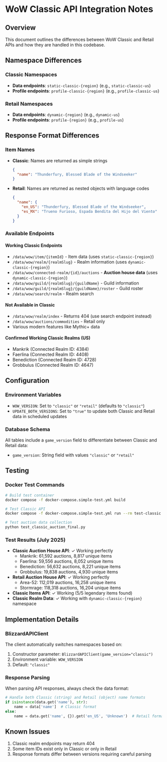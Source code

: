 # WoW Classic API Integration Notes

## Overview
This document outlines the differences between WoW Classic and Retail APIs and how they are handled in this codebase.

## Namespace Differences

### Classic Namespaces
- **Data endpoints**: `static-classic-{region}` (e.g., `static-classic-us`)
- **Profile endpoints**: `profile-classic-{region}` (e.g., `profile-classic-us`)

### Retail Namespaces
- **Data endpoints**: `dynamic-{region}` (e.g., `dynamic-us`)
- **Profile endpoints**: `profile-{region}` (e.g., `profile-us`)

## Response Format Differences

### Item Names
- **Classic**: Names are returned as simple strings
  ```json
  {
    "name": "Thunderfury, Blessed Blade of the Windseeker"
  }
  ```
- **Retail**: Names are returned as nested objects with language codes
  ```json
  {
    "name": {
      "en_US": "Thunderfury, Blessed Blade of the Windseeker",
      "es_MX": "Trueno Furioso, Espada Bendita del Hijo del Viento"
    }
  }
  ```

### Available Endpoints

#### Working Classic Endpoints
- `/data/wow/item/{itemId}` - Item data (uses `static-classic-{region}`)
- `/data/wow/realm/{realmSlug}` - Realm information (uses `dynamic-classic-{region}`)
- `/data/wow/connected-realm/{id}/auctions` - **Auction house data** (uses `dynamic-classic-{region}`)
- `/data/wow/guild/{realmSlug}/{guildName}` - Guild information
- `/data/wow/guild/{realmSlug}/{guildName}/roster` - Guild roster
- `/data/wow/search/realm` - Realm search

#### Not Available in Classic
- `/data/wow/realm/index` - Returns 404 (use search endpoint instead)
- `/data/wow/auctions/commodities` - Retail only
- Various modern features like Mythic+ data

#### Confirmed Working Classic Realms (US)
- Mankrik (Connected Realm ID: 4384)
- Faerlina (Connected Realm ID: 4408) 
- Benediction (Connected Realm ID: 4728)
- Grobbulus (Connected Realm ID: 4647)

## Configuration

### Environment Variables
- `WOW_VERSION`: Set to `"classic"` or `"retail"` (defaults to `"classic"`)
- `UPDATE_BOTH_VERSIONS`: Set to `"true"` to update both Classic and Retail data in scheduled updates

### Database Schema
All tables include a `game_version` field to differentiate between Classic and Retail data:
- `game_version`: String field with values `"classic"` or `"retail"`

## Testing

### Docker Test Commands
```bash
# Build test container
docker compose -f docker-compose.simple-test.yml build

# Test Classic API
docker compose -f docker-compose.simple-test.yml run --rm test-classic python test_classic_fixed.py

# Test auction data collection
python test_classic_auction_final.py
```

### Test Results (July 2025)
- **Classic Auction House API**: ✓ Working perfectly
  - Mankrik: 61,592 auctions, 8,817 unique items
  - Faerlina: 59,556 auctions, 8,052 unique items
  - Benediction: 56,632 auctions, 8,221 unique items
  - Grobbulus: 19,838 auctions, 4,930 unique items
- **Retail Auction House API**: ✓ Working perfectly
  - Area-52: 112,019 auctions, 16,258 unique items
  - Stormrage: 118,318 auctions, 16,204 unique items
- **Classic Items API**: ✓ Working (5/5 legendary items found)
- **Classic Realm Data**: ✓ Working with `dynamic-classic-{region}` namespace

## Implementation Details

### BlizzardAPIClient
The client automatically switches namespaces based on:
1. Constructor parameter: `BlizzardAPIClient(game_version="classic")`
2. Environment variable: `WOW_VERSION`
3. Default: `"classic"`

### Response Parsing
When parsing API responses, always check the data format:
```python
# Handle both Classic (string) and Retail (object) name formats
if isinstance(data.get('name'), str):
    name = data['name']  # Classic format
else:
    name = data.get('name', {}).get('en_US', 'Unknown')  # Retail format
```

## Known Issues
1. Classic realm endpoints may return 404
2. Some item IDs exist only in Classic or only in Retail
3. Response formats differ between versions requiring careful parsing